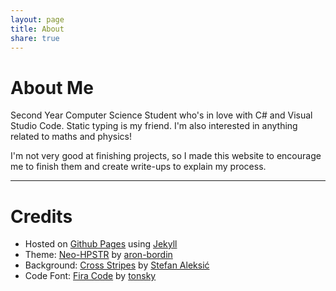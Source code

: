 ```yaml
---
layout: page
title: About
share: true
---
```


# About Me

Second Year Computer Science Student who's in love with C# and Visual Studio Code. Static typing is my friend. I'm also interested in anything related to maths and physics!

I'm not very good at finishing projects, so I made this website to encourage me to finish them and create write-ups to explain my process.

---

# Credits

* Hosted on [Github Pages](https://github.com/liamdalg/liamdalg.github.io) using [Jekyll](https://jekyllrb.com/)
* Theme: [Neo-HPSTR](https://github.com/aron-bordin/neo-hpstr-jekyll-theme) by [aron-bordin](https://github.com/aron-bordin)  
* Background: [Cross Stripes](https://www.toptal.com/designers/subtlepatterns/cross-stripes/) by [Stefan Aleksić](http://www.facebook.com/stefanaleksic88)  
* Code Font: [Fira Code](https://github.com/tonsky/FiraCode) by [tonsky](https://github.com/tonsky)  